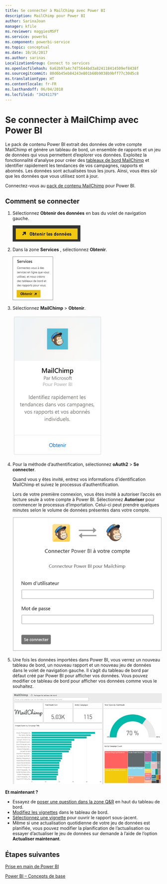 ```yaml
---
title: Se connecter à MailChimp avec Power BI
description: MailChimp pour Power BI
author: SarinaJoan
manager: kfile
ms.reviewer: maggiesMSFT
ms.service: powerbi
ms.component: powerbi-service
ms.topic: conceptual
ms.date: 10/16/2017
ms.author: sarinas
LocalizationGroup: Connect to services
ms.openlocfilehash: 6a62b97a4c7d75644bd3a824118414509ef8438f
ms.sourcegitcommit: 80d6b45eb84243e801b60b9038b9bff77c30d5c8
ms.translationtype: HT
ms.contentlocale: fr-FR
ms.lasthandoff: 06/04/2018
ms.locfileid: "34241179"
---
```

# <a name="connect-to-mailchimp-with-power-bi"></a>Se connecter à MailChimp avec Power BI
Le pack de contenu Power BI extrait des données de votre compte MailChimp et génère un tableau de bord, un ensemble de rapports et un jeu de données qui vous permettent d’explorer vos données. Exploitez la fonctionnalité d’analyse pour créer des [tableaux de bord MailChimp](https://powerbi.microsoft.com/integrations/mailchimp) et identifier rapidement les tendances de vos campagnes, rapports et abonnés. Les données sont actualisées tous les jours. Ainsi, vous êtes sûr que les données que vous utilisez sont à jour.

Connectez-vous au [pack de contenu MailChimp](https://app.powerbi.com/getdata/services/mailchimp) pour Power BI.

## <a name="how-to-connect"></a>Comment se connecter
1. Sélectionnez **Obtenir des données** en bas du volet de navigation gauche.
   
    ![](media/service-connect-to-mailchimp/pbi_getdata.png)
2. Dans la zone **Services** , sélectionnez **Obtenir**.
   
   ![](media/service-connect-to-mailchimp/pbi_getservices.png)
3. Sélectionnez **MailChimp** \> **Obtenir**.
   
   ![](media/service-connect-to-mailchimp/mailchimp.png)
4. Pour la méthode d’authentification, sélectionnez **oAuth2** \> **Se connecter**.
   
    Quand vous y êtes invité, entrez vos informations d’identification MailChimp et suivez le processus d’authentification.
   
    Lors de votre première connexion, vous êtes invité à autoriser l’accès en lecture seule à votre compte à Power BI. Sélectionnez **Autoriser** pour commencer le processus d’importation. Celui-ci peut prendre quelques minutes selon le volume de données présentes dans votre compte.
   
    ![](media/service-connect-to-mailchimp/allow.png)
5. Une fois les données importées dans Power BI, vous verrez un nouveau tableau de bord, un nouveau rapport et un nouveau jeu de données dans le volet de navigation gauche. Il s’agit du tableau de bord par défaut créé par Power BI pour afficher vos données. Vous pouvez modifier ce tableau de bord pour afficher vos données comme vous le souhaitez.
   
   ![](media/service-connect-to-mailchimp/pbi_mailchimpnewdash.png)

**Et maintenant ?**

* Essayez de [poser une question dans la zone Q&R](power-bi-q-and-a.md) en haut du tableau de bord.
* [Modifiez les vignettes](service-dashboard-edit-tile.md) dans le tableau de bord.
* [Sélectionnez une vignette](service-dashboard-tiles.md) pour ouvrir le rapport sous-jacent.
* Même si une actualisation quotidienne de votre jeu de données est planifiée, vous pouvez modifier la planification de l’actualisation ou essayer d’actualiser le jeu de données sur demande à l’aide de l’option **Actualiser maintenant**.

## <a name="next-steps"></a>Étapes suivantes
[Prise en main de Power BI](service-get-started.md)

[Power BI – Concepts de base](service-basic-concepts.md)


